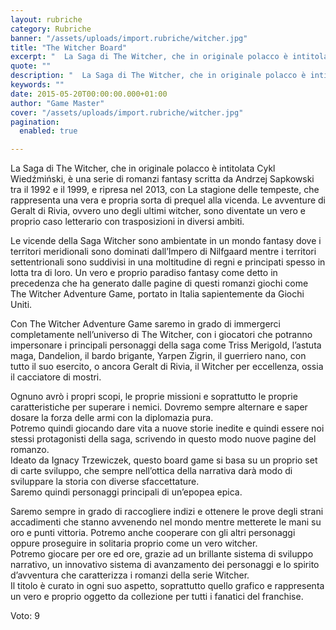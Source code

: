 ```yaml
---
layout: rubriche
category: Rubriche
banner: "/assets/uploads/import.rubriche/witcher.jpg"
title: "The Witcher Board"
excerpt: "  La Saga di The Witcher, che in originale polacco è intitolata Cykl Wiedźmiński, è una serie di romanzi fantasy scritta da Andrzej Sapkowski tra il 1992 e il 1999, e ripresa nel 2013, con La stagione delle tempeste, che rappresenta una vera e propria sorta di prequel alla vicenda. Le avventure di Geralt di [&hellip"
quote: ""
description: "  La Saga di The Witcher, che in originale polacco è intitolata Cykl Wiedźmiński, è una serie di romanzi fantasy scritta da Andrzej Sapkowski tra il 1992 e il 1999, e ripresa nel 2013, con La stagione delle tempeste, che rappresenta una vera e propria sorta di prequel alla vicenda. Le avventure di Geralt di [&hellip"
keywords: ""
date: 2015-05-20T00:00:00.000+01:00
author: "Game Master"
cover: "/assets/uploads/import.rubriche/witcher.jpg"
pagination:
  enabled: true

---
```


[](https://hotmc.com/wp-content/uploads/2015/05/witcher.jpg)

La Saga di The Witcher, che in originale polacco è intitolata Cykl Wiedźmiński, è una serie di romanzi fantasy scritta da Andrzej Sapkowski tra il 1992 e il 1999, e ripresa nel 2013, con La stagione delle tempeste, che rappresenta una vera e propria sorta di prequel alla vicenda. Le avventure di Geralt di Rivia, ovvero uno degli ultimi witcher, sono diventate un vero e proprio caso letterario con trasposizioni in diversi ambiti.

Le vicende della Saga Witcher sono ambientate in un mondo fantasy dove i territori meridionali sono dominati dall’Impero di Nilfgaard mentre i territori settentrionali sono suddivisi in una moltitudine di regni e principati spesso in lotta tra di loro. Un vero e proprio paradiso fantasy come detto in precedenza che ha generato dalle pagine di questi romanzi giochi come The Witcher Adventure Game, portato in Italia sapientemente da Giochi Uniti.

Con The Witcher Adventure Game saremo in grado di immergerci completamente nell’universo di The Witcher, con i giocatori che potranno impersonare i principali personaggi della saga come Triss Merigold, l’astuta maga, Dandelion, il bardo brigante, Yarpen Zigrin, il guerriero nano, con tutto il suo esercito, o ancora Geralt di Rivia, il Witcher per eccellenza, ossia il cacciatore di mostri.

Ognuno avrò i propri scopi, le proprie missioni e soprattutto le proprie caratteristiche per superare i nemici. Dovremo sempre alternare e saper dosare la forza delle armi con la diplomazia pura.  
Potremo quindi giocando dare vita a nuove storie inedite e quindi essere noi stessi protagonisti della saga, scrivendo in questo modo nuove pagine del romanzo.  
Ideato da Ignacy Trzewiczek, questo board game si basa su un proprio set di carte sviluppo, che sempre nell’ottica della narrativa darà modo di sviluppare la storia con diverse sfaccettature.  
Saremo quindi personaggi principali di un’epopea epica.

Saremo sempre in grado di raccogliere indizi e ottenere le prove degli strani accadimenti che stanno avvenendo nel mondo mentre metterete le mani su oro e punti vittoria. Potremo anche cooperare con gli altri personaggi oppure proseguire in solitaria proprio come un vero witcher.  
Potremo giocare per ore ed ore, grazie ad un brillante sistema di sviluppo narrativo, un innovativo sistema di avanzamento dei personaggi e lo spirito d’avventura che caratterizza i romanzi della serie Witcher.  
Il titolo è curato in ogni suo aspetto, soprattutto quello grafico e rappresenta un vero e proprio oggetto da collezione per tutti i fanatici del franchise.

Voto: 9